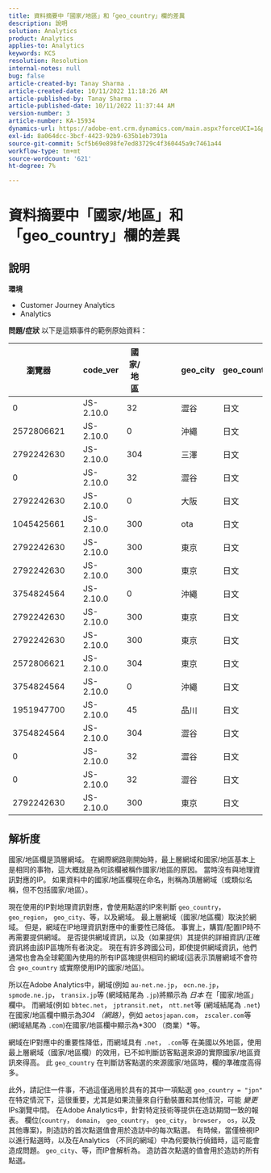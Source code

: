 ```yaml
---
title: 資料摘要中「國家/地區」和「geo_country」欄的差異
description: 說明
solution: Analytics
product: Analytics
applies-to: Analytics
keywords: KCS
resolution: Resolution
internal-notes: null
bug: false
article-created-by: Tanay Sharma .
article-created-date: 10/11/2022 11:18:26 AM
article-published-by: Tanay Sharma .
article-published-date: 10/11/2022 11:37:44 AM
version-number: 3
article-number: KA-15934
dynamics-url: https://adobe-ent.crm.dynamics.com/main.aspx?forceUCI=1&pagetype=entityrecord&etn=knowledgearticle&id=49eac867-5649-ed11-bba2-0022480868ff
exl-id: 8a064dcc-3bcf-4423-92b9-635b1eb7391a
source-git-commit: 5cf5b69e898fe7ed83729c4f360445a9c7461a44
workflow-type: tm+mt
source-wordcount: '621'
ht-degree: 7%

---
```


# 資料摘要中「國家/地區」和「geo_country」欄的差異

## 說明

<b>環境</b>
- Customer Journey Analytics
- Analytics



<b>問題/症狀</b>
以下是這類事件的範例原始資料：


| 瀏覽器 |   | code_ver | 國家/地區 |   |   |   | geo_city | geo_country |   |   |   |   |
| --- | --- | --- | --- | --- | --- | --- | --- | --- | --- | --- | --- | --- |
| 0 |   | JS-2.10.0 | 32 |   |   |   | 澀谷 | 日文 |   |   |   |   |
| 2572806621 |   | JS-2.10.0 | 0 |   |   |   | 沖繩 | 日文 |   |   |   |   |
| 2792242630 |   | JS-2.10.0 | 304 |   |   |   | 三澤 | 日文 |   |   |   |   |
| 0 |   | JS-2.10.0 | 32 |   |   |   | 澀谷 | 日文 |   |   |   |   |
| 2792242630 |   | JS-2.10.0 | 0 |   |   |   | 大阪 | 日文 |   |   |   |   |
| 1045425661 |   | JS-2.10.0 | 300 |   |   |   | ota | 日文 |   |   |   |   |
| 2792242630 |   | JS-2.10.0 | 300 |   |   |   | 東京 | 日文 |   |   |   |   |
| 2792242630 |   | JS-2.10.0 | 300 |   |   |   | 東京 | 日文 |   |   |   |   |
| 3754824564 |   | JS-2.10.0 | 0 |   |   |   | 沖繩 | 日文 |   |   |   |   |
| 2792242630 |   | JS-2.10.0 | 300 |   |   |   | 東京 | 日文 |   |   |   |   |
| 2792242630 |   | JS-2.10.0 | 300 |   |   |   | 東京 | 日文 |   |   |   |   |
| 2572806621 |   | JS-2.10.0 | 304 |   |   |   | 東京 | 日文 |   |   |   |   |
| 3754824564 |   | JS-2.10.0 | 0 |   |   |   | 沖繩 | 日文 |   |   |   |   |
| 1951947700 |   | JS-2.10.0 | 45 |   |   |   | 品川 | 日文 |   |   |   |   |
| 3754824564 |   | JS-2.10.0 | 304 |   |   |   | 澀谷 | 日文 |   |   |   |   |
| 0 |   | JS-2.10.0 | 32 |   |   |   | 澀谷 | 日文 |   |   |   |   |
| 0 |   | JS-2.10.0 | 32 |   |   |   | 澀谷 | 日文 |   |   |   |   |
| 2792242630 |   | JS-2.10.0 | 300 |   |   |   | 東京 | 日文 |   |   |   |   |





## 解析度


國家/地區欄是頂層網域。 在網際網路剛開始時，最上層網域和國家/地區基本上是相同的事物，這大概就是為何該欄被稱作國家/地區的原因。 當時沒有與地理資訊對應的IP。 如果資料中的國家/地區欄現在命名，則稱為頂層網域（或類似名稱，但不包括國家/地區）。

現在使用的IP對地理資訊對應，會使用點選的IP來判斷 `geo_country`， `geo_region`， `geo_city`、等，以及網域。 最上層網域（國家/地區欄）取決於網域。 但是，網域在IP地理資訊對應中的重要性已降低。
事實上，購買/配置IP時不再需要提供網域。 是否提供網域資訊，以及（如果提供）其提供的詳細資訊/正確資訊將由該IP區塊所有者決定。 現在有許多跨國公司，即使提供網域資訊，他們通常也會為全球範圍內使用的所有IP區塊提供相同的網域(這表示頂層網域不會符合 `geo_country` 或實際使用IP的國家/地區)。

所以在Adobe Analytics中，網域(例如 `au-net.ne.jp`， `ocn.ne.jp`， `spmode.ne.jp`， `transix.jp`等 (網域結尾為 `.jp`)將顯示為 *日本* 在「國家/地區」欄中。 而網域(例如 `bbtec.net`， `jptransit.net`， `ntt.net`等 (網域結尾為 `.net`)在國家/地區欄中顯示為*304 （網路）*，例如 `aetosjapan.com`， `zscaler.com`等 (網域結尾為 `.com`)在國家/地區欄中顯示為*300 （商業）*等。

網域在IP對應中的重要性降低，而網域具有 `.net`， `.com`等 在美國以外地區，使用最上層網域（國家/地區欄）的效用，已不如判斷訪客點選來源的實際國家/地區資訊來得高。 此 `geo_country` 在判斷訪客點選的來源國家/地區時，欄的準確度高得多。

此外，請記住一件事，不過這僅適用於具有的其中一項點選 `geo_country = "jpn"` 在特定情況下，這很重要，尤其是如果流量來自行動裝置和其他情況，可能 *變更* IPs瀏覽中間。 在Adobe Analytics中，針對特定技術等提供在造訪期間一致的報表。 欄位(`country`， `domain`， `geo_country`， `geo_city`， `browser`， `os`，以及其他專案)，則造訪的首次點選值會用於造訪中的每次點選。 有時候，當僅檢視IP以進行點選時，以及在Analytics （不同的網域）中為何要執行偵錯時，這可能會造成問題。 `geo_city`、等，而IP會解析為。 造訪首次點選的值會用於造訪的所有點選。

